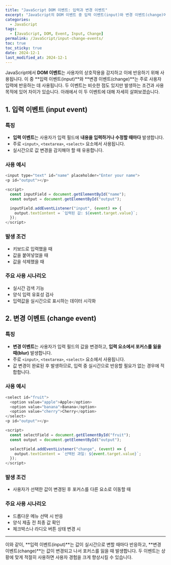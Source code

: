 ```yaml
---
title: "JavaScript DOM 이벤트: 입력과 변경 이벤트"
excerpt: "JavaScript의 DOM 이벤트 중 입력 이벤트(input)와 변경 이벤트(change)에 대해 자세히 알아봅니다."
categories:
  - JavaScript
tags:
  - [JavaScript, DOM, Event, Input, Change]
permalink: /JavaScript/input-change-events/
toc: true
toc_sticky: true
date: 2024-12-1
last_modified_at: 2024-12-1
---
```


JavaScript에서 **DOM 이벤트**는 사용자의 상호작용을 감지하고 이에 반응하기 위해 사용됩니다. 이 중 **입력 이벤트(input)**와 **변경 이벤트(change)**는 주로 사용자 입력에 반응하는 데 사용됩니다. 두 이벤트는 비슷한 점도 있지만 발생하는 조건과 사용 목적에 있어 차이가 있습니다. 아래에서 이 두 이벤트에 대해 자세히 살펴보겠습니다.

## 1. 입력 이벤트 (input event)

### 특징
- **입력 이벤트**는 사용자가 입력 필드에 **내용을 입력하거나 수정할 때마다** 발생합니다.
- 주로 `<input>`, `<textarea>`, `<select>` 요소에서 사용됩니다.
- 실시간으로 값 변경을 감지해야 할 때 유용합니다.

### 사용 예시
```js
<input type="text" id="name" placeholder="Enter your name">
<p id="output"></p>

<script>
  const inputField = document.getElementById("name");
  const output = document.getElementById("output");

  inputField.addEventListener("input", (event) => {
    output.textContent = `입력된 값: ${event.target.value}`;
  });
</script>
```

### 발생 조건
- 키보드로 입력했을 때
- 값을 붙여넣었을 때
- 값을 삭제했을 때

### 주요 사용 시나리오
- 실시간 검색 기능
- 양식 입력 유효성 검사
- 입력값을 실시간으로 표시하는 데이터 시각화

## 2. 변경 이벤트 (change event)

### 특징
- **변경 이벤트**는 사용자가 입력 필드의 값을 변경하고, **입력 요소에서 포커스를 잃을 때(blur)** 발생합니다.
- 주로 `<input>`, `<textarea>`, `<select>` 요소에서 사용됩니다.
- 값 변경이 완료된 후 발생하므로, 입력 중 실시간으로 반응할 필요가 없는 경우에 적합합니다.

### 사용 예시
```js
<select id="fruit">
  <option value="apple">Apple</option>
  <option value="banana">Banana</option>
  <option value="cherry">Cherry</option>
</select>
<p id="output"></p>

<script>
  const selectField = document.getElementById("fruit");
  const output = document.getElementById("output");

  selectField.addEventListener("change", (event) => {
    output.textContent = `선택된 과일: ${event.target.value}`;
  });
</script>
```

### 발생 조건
- 사용자가 선택한 값이 변경된 후 포커스를 다른 요소로 이동할 때

### 주요 사용 시나리오
- 드롭다운 메뉴 선택 시 반응
- 양식 제출 전 최종 값 확인
- 체크박스나 라디오 버튼 상태 변경 시

---

이와 같이, **입력 이벤트(input)**는 값이 실시간으로 변할 때마다 반응하고, **변경 이벤트(change)**는 값이 변경되고 나서 포커스를 잃을 때 발생합니다. 두 이벤트는 상황에 맞게 적절히 사용하면 사용자 경험을 크게 향상시킬 수 있습니다.
